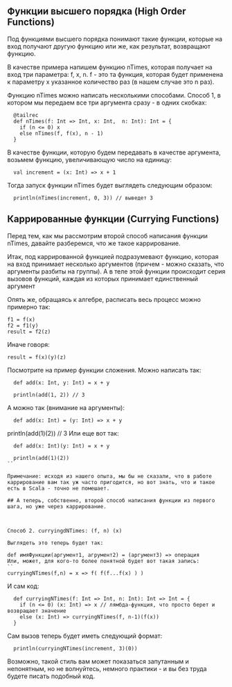 ## Функции высшего порядка (High Order Functions)
Под функциями высшего порядка понимают такие функции, которые на вход получают другую функцию или же, как результат, возвращают функцию.

 

В качестве примера напишем функцию nTimes, которая получает на вход три параметра: f, x, n. f - это та функция, которая будет применена к параметру x указанное количество раз (в нашем случае это n раз). 

 

Функцию nTimes можно написать несколькими способами. Способ 1, в котором мы передаем все три аргумента сразу - в одних скобках:
```
  @tailrec
  def nTimes(f: Int => Int, x: Int,  n: Int): Int = {
    if (n <= 0) x
    else nTimes(f, f(x), n - 1)
  }
 ```

В качестве функции, которую будем передавать в качестве аргумента, возьмем функцию, увеличивающую число на единицу:
```
  val increment = (x: Int) => x + 1
```
Тогда запуск функции nTimes будет выглядеть следующим образом:
```
  println(nTimes(increment, 0, 3)) // выведет 3
```

## Каррированные функции (Currying Functions)
Перед тем, как мы рассмотрим второй способ написания функции nTimes, давайте разберемся, что же такое каррирование.

Итак, под каррированной функцией подразумевают функцию, которая на вход принимает несколько аргументов (причем - можно сказать, что аргументы разбиты на группы). А в теле этой функции происходит серия вызовов функций, каждая из которых принимает единственный аргумент

Опять же, обращаясь к алгебрe, расписать весь процесс можно примерно так:
```
f1 = f(x)
f2 = f1(y)
result = f2(z)
```
Иначе говоря:
```
result = f(x)(y)(z)
```

Посмотрите на пример функции сложения. Можно написать так:
```
  def add(x: Int, y: Int) = x + y

  println(add(1, 2)) // 3
```
А можно так (внимание на аргументы):
```
  def add(x: Int) = (y: Int) => x + y
```
  println(add(1)(2)) // 3
Или еще вот так:
```
  def add(x: Int)(y: Int) = x + y

  println(add(1)(2))
``

Примечание: исходя из нашего опыта, мы бы не сказали, что в работе каррирование вам так уж часто пригодится, но вот знать, что и такое есть в Scala - точно не помешает.

## А теперь, собственно, второй способ написания функции из первого шага, но уже через каррирование.

 

Способ 2. curryingdNTimes: (f, n) (x)

Выглядеть это теперь будет так:

def имяФункции(аргумент1, агрумент2) = (аргумент3) => операция
Или, может, для кого-то более понятной будет вот такая запись:
``
curryingNTimes(f,n) = x => f( f(f...f(x) ) )
```
 

И сам код:
```
  def curryingNTimes(f: Int => Int, n: Int): Int => Int = {
    if (n <= 0) (x: Int) => x // лямбда-функция, что просто берет и возвращает значение
    else (x: Int) => curryingNTimes(f, n-1)(f(x))
  }
```
Сам вызов теперь будет иметь следующий формат:
```
  println(curryingNTimes(increment, 3)(0))
```
Возможно, такой стиль вам может показаться запутанным и непонятным, но не волнуйтесь, немного практики - и вы без труда будете писать подобный код.



